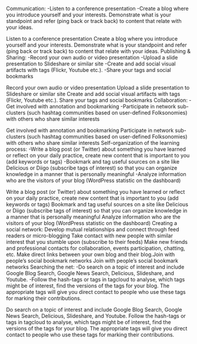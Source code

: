 Communication:
-Listen to a conference presentation -Create a blog where you introduce yourself and your interests. Demonstrate what is your standpoint and refer (ping back or track back) to content that relate with your ideas.

Listen to a conference presentation
Create a blog where you introduce yourself and your interests. Demonstrate what is your standpoint and refer (ping back or track back) to content that relate with your ideas.
Publishing & Sharing:
-Record your own audio or video presentation -Upload a slide presentation to Slideshare or similar site -Create and add social visual artifacts with tags (Flickr, Youtube etc.). -Share your tags and social bookmarks

Record your own audio or video presentation
Upload a slide presentation to Slideshare or similar site
Create and add social visual artifacts with tags (Flickr, Youtube etc.).
Share your tags and social bookmarks
Collaboration:
-Get involved with annotation and bookmarking -Participate in network sub-clusters (such hashtag communities based on user-defined Folksonomies) with others who share similar interests

Get involved with annotation and bookmarking
Participate in network sub-clusters (such hashtag communities based on user-defined Folksonomies) with others who share similar interests
Self-organization of the learning process:
-Write a blog post (or Twitter) about something you have learned or reflect on your daily practice, create new content that is important to you (add keywords or tags) -Bookmark and tag useful sources on a site like Delicious or Diigo (subscribe tags of interest) so that you can organize knowledge in a manner that is personally meaningful -Analyze information who are the visitors of your blog (WordPress statistic on the dashboard)

Write a blog post (or Twitter) about something you have learned or reflect on your daily practice, create new content that is important to you (add keywords or tags)
Bookmark and tag useful sources on a site like Delicious or Diigo (subscribe tags of interest) so that you can organize knowledge in a manner that is personally meaningful
Analyze information who are the visitors of your blog (WordPress statistic on the dashboard)
Creating a social network:
Develop mutual relationships and connect through feed readers or micro-blogging
Take contact with new people with similar interest that you stumble upon (subscribe to their feeds)
Make new friends and professional contacts for collaboration, events participation, chatting, etc. Make direct links between your own blog and their blog.Join with people’s social bookmark networks
Join with people’s social bookmark networks
Searching the net:
-Do search on a topic of interest and include Google Blog Search, Google News Search, Delicious, Slideshare, and Youtube. -Follow the hash-tags or tags in tagcloud to analyse, which tags might be of interest, find the versions of the tags for your blog. The appropriate tags will give you direct contact to people who use these tags for marking their contributions.

Do search on a topic of interest and include Google Blog Search, Google News Search, Delicious, Slideshare, and Youtube.
Follow the hash-tags or tags in tagcloud to analyse, which tags might be of interest, find the versions of the tags for your blog. The appropriate tags will give you direct contact to people who use these tags for marking their contributions.
